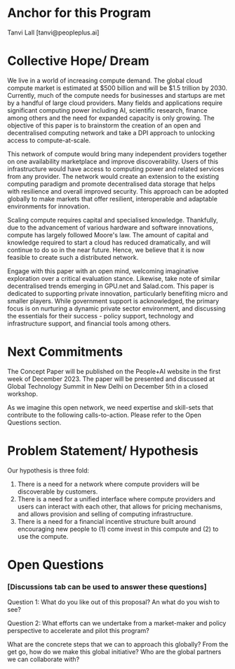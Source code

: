 # Anchor for this Program 
<p> Tanvi Lall [tanvi@peopleplus.ai]

# Collective Hope/ Dream
We live in a world of increasing compute demand. The global cloud compute market is estimated at $500 billion and will be $1.5 trillion by 2030. Currently, much of the compute needs for businesses and startups are met by a handful of large cloud providers. Many fields and applications require significant computing power including AI, scientific research, finance among others and the need for expanded capacity is only growing. The objective of this paper is to brainstorm the creation of an open and decentralised computing network and take a DPI approach to unlocking access to compute-at-scale. 

This network of compute would bring many independent providers together on one availability marketplace and improve discoverability. Users of this infrastructure would have access to computing power and related services from any provider. The network would create an extension to the existing computing paradigm and promote decentralised data storage that helps with resilience and overall improved security. This approach can be adopted globally to make markets that offer resilient, interoperable and adaptable environments for innovation.

Scaling compute requires capital and specialised knowledge. Thankfully, due to the advancement of various hardware and software innovations, compute has largely followed Moore's law. The amount of capital and knowledge required to start a cloud has reduced dramatically, and will continue to do so in the near future. Hence, we believe that it is now feasible to create such a distributed network. 

Engage with this paper with an open mind, welcoming imaginative exploration over a critical evaluation stance. Likewise, take note of similar decentralised trends emerging in GPU.net and Salad.com. This paper is dedicated to supporting private innovation, particularly benefiting micro and smaller players. While government support is acknowledged, the primary focus is on nurturing a dynamic private sector environment, and discussing the essentials for their success - policy support, technology and infrastructure support, and financial tools among others.


# Next Commitments
<p> The Concept Paper will be published on the People+AI website in the first week of December 2023. The paper will be presented and discussed at Global Technology Summit in New Delhi on December 5th in a closed workshop.
<p> As we imagine this open network, we need expertise and skill-sets that contribute to the following calls-to-action. Please refer to the Open Questions section.

# Problem Statement/ Hypothesis
<p> Our hypothesis is three fold:

1. There is a need for a network where compute providers will be discoverable by customers.
2. There is a need for a unified interface where compute providers and users can interact with each other, that allows for pricing mechanisms, and allows provision and selling of computing infrastructure.
3. There is a need for a financial incentive structure built around encouraging new people to (1) come invest in this compute and (2) to use the compute.


# Open Questions 
### [Discussions tab can be used to answer these questions]
<p> Question 1: What do you like out of this proposal? An what do you wish to see?
<p> Question 2: What efforts can we undertake from a market-maker and policy perspective to accelerate and pilot this program? 
<p> What are the concrete steps that we can to approach this globally? From the get go, how do we make this global initiative? Who are the global partners we can collaborate with?
  
</p>
